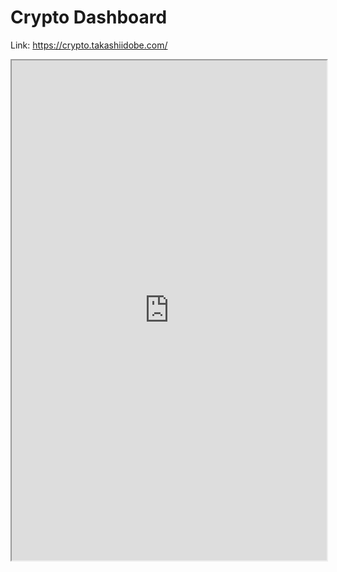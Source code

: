 # Crypto Dashboard

Link: <https://crypto.takashiidobe.com/>

<iframe src="https://crypto.takashiidobe.com/" width="100%" height="800px"></iframe>
